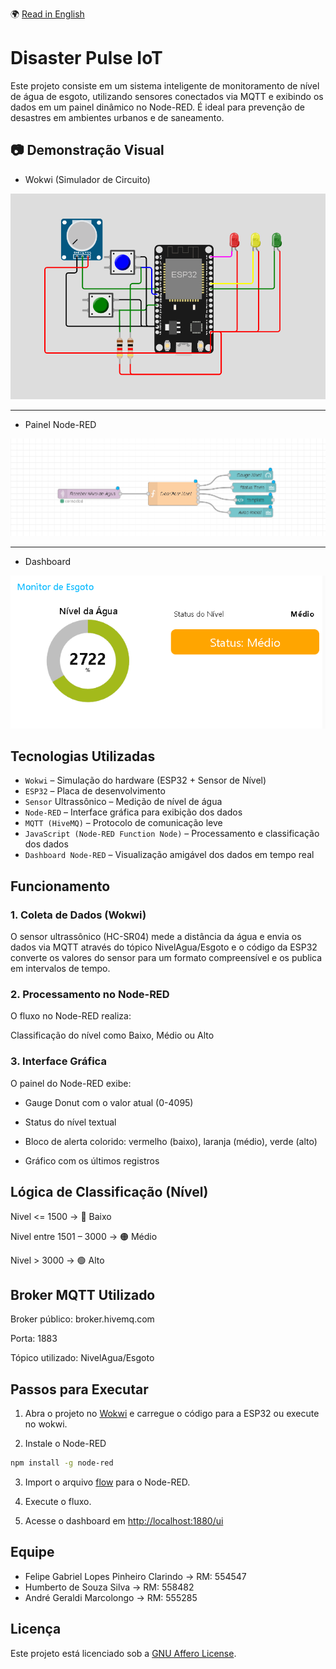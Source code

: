 🌍 [Read in English](README.md)

# Disaster Pulse IoT

Este projeto consiste em um sistema inteligente de monitoramento de nível de água de esgoto, utilizando sensores conectados via MQTT e exibindo os dados em um painel dinâmico no Node-RED. É ideal para prevenção de desastres em ambientes urbanos e de saneamento.

## 📷 Demonstração Visual

- Wokwi (Simulador de Circuito)

![Wokwi](./images/circuito.png)

---

- Painel Node-RED

![Painel Node-RED](./images/node-red.png)

---

- Dashboard

![Dashboard](./images/dashboard.png)

## Tecnologias Utilizadas

- `Wokwi` – Simulação do hardware (ESP32 + Sensor de Nível)
- `ESP32` – Placa de desenvolvimento
- `Sensor` Ultrassônico – Medição de nível de água
- `Node-RED` – Interface gráfica para exibição dos dados
- `MQTT (HiveMQ)` – Protocolo de comunicação leve
- `JavaScript (Node-RED Function Node)` – Processamento e classificação dos dados
- `Dashboard Node-RED` – Visualização amigável dos dados em tempo real

## Funcionamento

### 1. Coleta de Dados (Wokwi)

O sensor ultrassônico (HC-SR04) mede a distância da água e envia os dados via MQTT através do tópico NivelAgua/Esgoto
e o código da ESP32 converte os valores do sensor para um formato compreensível e os publica em intervalos de tempo.

### 2. Processamento no Node-RED

O fluxo no Node-RED realiza:

Classificação do nível como Baixo, Médio ou Alto

### 3. Interface Gráfica

O painel do Node-RED exibe:

- Gauge Donut com o valor atual (0-4095)

- Status do nível textual

- Bloco de alerta colorido: vermelho (baixo), laranja (médio), verde (alto)

- Gráfico com os últimos registros

## Lógica de Classificação (Nível)

Nivel <= 1500 → 🔴 Baixo

Nivel entre 1501 – 3000 → 🟠 Médio

Nivel > 3000 → 🟢 Alto

## Broker MQTT Utilizado

Broker público: broker.hivemq.com

Porta: 1883

Tópico utilizado: NivelAgua/Esgoto

## Passos para Executar

1. Abra o projeto no [Wokwi](https://wokwi.com/projects/432230740712253441) e carregue o código para a ESP32 ou execute no wokwi.

2. Instale o Node-RED

```bash
npm install -g node-red
```

3. Import o arquivo [flow](./flow.json) para o Node-RED.

4. Execute o fluxo.

5. Acesse o dashboard em <http://localhost:1880/ui>

## Equipe

- Felipe Gabriel Lopes Pinheiro Clarindo   ->   RM: 554547
- Humberto de Souza Silva                  ->   RM: 558482
- André Geraldi Marcolongo                 ->   RM: 555285

## Licença

Este projeto está licenciado sob a [GNU Affero License](https://www.gnu.org/licenses/agpl-3.0.html).
